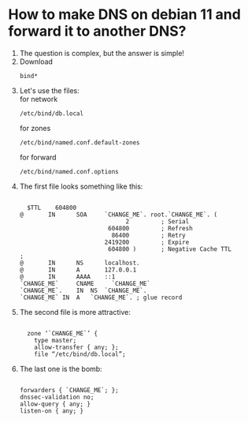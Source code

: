 # How to make DNS on debian 11 and forward it to another DNS?
<ol>
  <li> The question is complex, but the answer is simple!</li>
  <li> Download <pre><code>bind*</pre></code></li>
  <li> Let's use the files: <br>for network<pre><code>/etc/bind/db.local</pre></code> for zones<pre><code>/etc/bind/named.conf.default-zones</pre></code> for forward<pre><code>/etc/bind/named.conf.options</pre></code></li> 
  <li> The first file looks something like this: </li>
  <pre><code>
  $TTL    604800
@       IN      SOA     `CHANGE_ME`. root.`CHANGE_ME`. (
                              2         ; Serial
                         604800         ; Refresh
                          86400         ; Retry
                        2419200         ; Expire
                         604800 )       ; Negative Cache TTL
;
@       IN      NS      localhost.      
@       IN      A       127.0.0.1       
@       IN      AAAA    ::1    
`CHANGE_ME` 	CNAME	  `CHANGE_ME`
`CHANGE_ME`.	IN	NS	`CHANGE_ME`.
`CHANGE_ME`	IN	A	`CHANGE_ME`. ; glue record
</pre></code>
  <li> The second file is more attractive:</li>
  <pre><code>
  zone ‘`CHANGE_ME`’ {
	type master;
	allow-transfer { any; };
	file “/etc/bind/db.local”;
</pre></code>
  <li> The last one is the bomb: </li>
    <pre><code>
forwarders { `CHANGE_ME`; };
dnssec-validation no;
allow-query { any; }
listen-on { any; }
  </pre></code>

